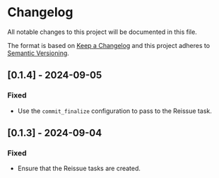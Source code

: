 # Changelog

All notable changes to this project will be documented in this file.

The format is based on [Keep a Changelog](http://keepachangelog.com/)
and this project adheres to [Semantic Versioning](http://semver.org/).

## [0.1.4] - 2024-09-05

### Fixed

- Use the `commit_finalize` configuration to pass to the Reissue task.

## [0.1.3] - 2024-09-04

### Fixed

- Ensure that the Reissue tasks are created.

